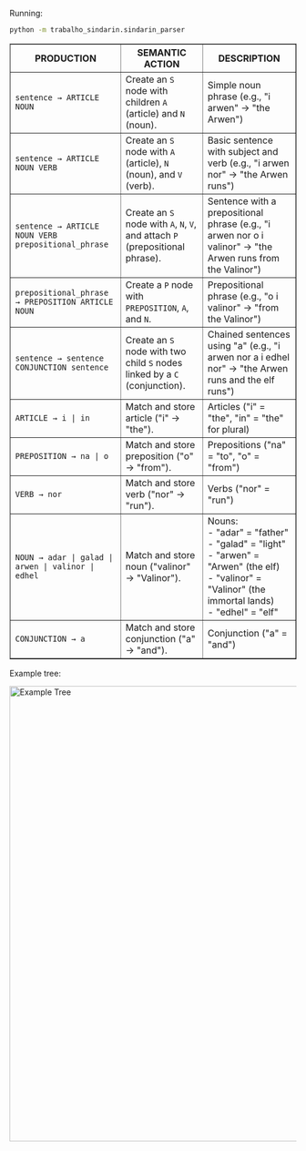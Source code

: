 Running:

```sh
python -m trabalho_sindarin.sindarin_parser
```

<table border="1">
    <tr>
        <th>PRODUCTION</th>
        <th>SEMANTIC ACTION</th>
        <th>DESCRIPTION</th>
    </tr>
    <tr>
        <td><code>sentence → ARTICLE NOUN</code></td>
        <td>Create an <code>S</code> node with children <code>A</code> (article) and <code>N</code> (noun).</td>
        <td>Simple noun phrase (e.g., "i arwen" → "the Arwen")</td>
    </tr>
    <tr>
        <td><code>sentence → ARTICLE NOUN VERB</code></td>
        <td>Create an <code>S</code> node with <code>A</code> (article), <code>N</code> (noun), and <code>V</code> (verb).</td>
        <td>Basic sentence with subject and verb (e.g., "i arwen nor" → "the Arwen runs")</td>
    </tr>
    <tr>
        <td><code>sentence → ARTICLE NOUN VERB prepositional_phrase</code></td>
        <td>Create an <code>S</code> node with <code>A</code>, <code>N</code>, <code>V</code>, and attach <code>P</code> (prepositional phrase).</td>
        <td>Sentence with a prepositional phrase (e.g., "i arwen nor o i valinor" → "the Arwen runs from the Valinor")</td>
    </tr>
    <tr>
        <td><code>prepositional_phrase → PREPOSITION ARTICLE NOUN</code></td>
        <td>Create a <code>P</code> node with <code>PREPOSITION</code>, <code>A</code>, and <code>N</code>.</td>
        <td>Prepositional phrase (e.g., "o i valinor" → "from the Valinor")</td>
    </tr>
    <tr>
        <td><code>sentence → sentence CONJUNCTION sentence</code></td>
        <td>Create an <code>S</code> node with two child <code>S</code> nodes linked by a <code>C</code> (conjunction).</td>
        <td>Chained sentences using "a" (e.g., "i arwen nor a i edhel nor" → "the Arwen runs and the elf runs")</td>
    </tr>
    <tr>
        <td><code>ARTICLE → i | in</code></td>
        <td>Match and store article ("i" → "the").</td>
        <td>Articles ("i" = "the", "in" = "the" for plural)</td>
    </tr>
    <tr>
        <td><code>PREPOSITION → na | o</code></td>
        <td>Match and store preposition ("o" → "from").</td>
        <td>Prepositions ("na" = "to", "o" = "from")</td>
    </tr>
    <tr>
        <td><code>VERB → nor</code></td>
        <td>Match and store verb ("nor" → "run").</td>
        <td>Verbs ("nor" = "run")</td>
    </tr>
    <tr>
        <td><code>NOUN → adar | galad | arwen | valinor | edhel</code></td>
        <td>Match and store noun ("valinor" → "Valinor").</td>
        <td>
            Nouns: <br>
            - "adar" = "father" <br>
            - "galad" = "light" <br>
            - "arwen" = "Arwen" (the elf) <br>
            - "valinor" = "Valinor" (the immortal lands) <br>
            - "edhel" = "elf"
        </td>
    </tr>
    <tr>
        <td><code>CONJUNCTION → a</code></td>
        <td>Match and store conjunction ("a" → "and").</td>
        <td>Conjunction ("a" = "and")</td>
    </tr>
</table>


Example tree:

<img src="parse_tree.png" alt="Example Tree" width="800"/>